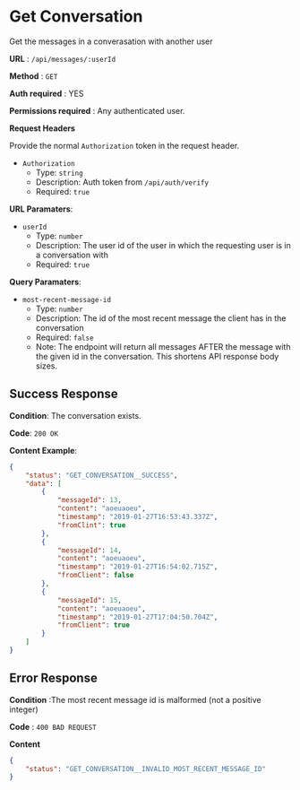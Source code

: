 # Get Conversation

Get the messages in a converasation with another user

**URL** : `/api/messages/:userId`

**Method** : `GET`

**Auth required** : YES

**Permissions required** : Any authenticated user.

**Request Headers**

Provide the normal `Authorization` token in the request header.

* `Authorization`
  * Type: `string`
  * Description: Auth token from `/api/auth/verify`
  * Required: `true`

**URL Paramaters**:
* `userId`
  * Type: `number`
  * Description: The user id of the user in which the requesting user is in a conversation with
  * Required: `true`

**Query Paramaters**:
* `most-recent-message-id`
  * Type: `number`
  * Description: The id of the most recent message the client has in the conversation
  * Required: `false`
  * Note: The endpoint will return all messages AFTER the message with the given id in the conversation. This shortens API response body sizes.

## Success Response

**Condition**: The conversation exists.

**Code**: `200 OK`

**Content Example**:

```json
{
    "status": "GET_CONVERSATION__SUCCESS",
    "data": [
        {
            "messageId": 13,
            "content": "aoeuaoeu",
            "timestamp": "2019-01-27T16:53:43.337Z",
            "fromClint": true
        },
        {
            "messageId": 14,
            "content": "aoeuaoeu",
            "timestamp": "2019-01-27T16:54:02.715Z",
            "fromClient": false
        },
        {
            "messageId": 15,
            "content": "aoeuaoeu",
            "timestamp": "2019-01-27T17:04:50.704Z",
            "fromClient": true
        }
    ]
}
```

## Error Response

**Condition** :The most recent message id is malformed (not a positive integer)

**Code** : `400 BAD REQUEST`

**Content**

```json
{
    "status": "GET_CONVERSATION__INVALID_MOST_RECENT_MESSAGE_ID"
}
```
